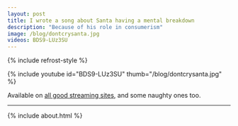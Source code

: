 ```yaml
---
layout: post
title: I wrote a song about Santa having a mental breakdown
description: "Because of his role in consumerism"
image: /blog/dontcrysanta.jpg
videos: BDS9-LUz3SU
---
```


{% include refrost-style %}

{% include youtube id="BDS9-LUz3SU" thumb="/blog/dontcrysanta.jpg" %}

Available on [all good streaming sites](https://distrokid.com/hyperfollow/olifrost/dont-cry-santa), and some naughty ones too.


---

{% include about.html %}
